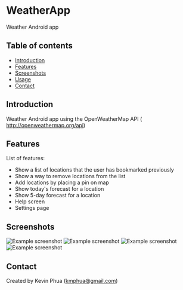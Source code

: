 # WeatherApp
Weather Android app

## Table of contents
* [Introduction](#introduction)
* [Features](#features)
* [Screenshots](#screenshots)
* [Usage](#usage)
* [Contact](#contact)

## Introduction
Weather Android app using the OpenWeatherMap API (​http://openweathermap.org/api)

## Features
List of features:
* Show a list of locations that the user has bookmarked previously
* Show a way to remove locations from the list
* Add locations by placing a pin on map
* Show today's forecast for a location
* Show 5-day forecast for a location
* Help screen
* Settings page

## Screenshots
![Example screenshot](./img/home_page.png)
![Example screenshot](./img/add_location_2.png)
![Example screenshot](./img/weather_detail_portrait.png)
![Example screenshot](./img/settings_page.png)

## Contact
Created by Kevin Phua (kmphua@gmail.com)